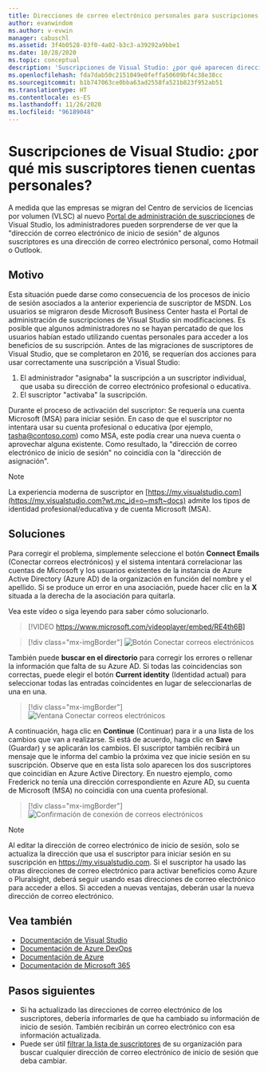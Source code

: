 ```yaml
---
title: Direcciones de correo electrónico personales para suscripciones de Visual Studio en VLSC
author: evanwindom
ms.author: v-evwin
manager: cabuschl
ms.assetid: 3f4b0528-03f0-4a02-b3c3-a39292a9bbe1
ms.date: 10/28/2020
ms.topic: conceptual
description: 'Suscripciones de Visual Studio: ¿por qué aparecen direcciones de Hotmail o Gmail para mis suscriptores?'
ms.openlocfilehash: fda7dab50c2151049e0feffa50609bf4c38e38cc
ms.sourcegitcommit: b1b747063ce0bba63ad2558fa521b823f952ab51
ms.translationtype: HT
ms.contentlocale: es-ES
ms.lasthandoff: 11/26/2020
ms.locfileid: "96189048"
---
```

# <a name="visual-studio-subscriptions--why-do-i-see-personal-accounts-for-my-subscribers"></a>Suscripciones de Visual Studio: ¿por qué mis suscriptores tienen cuentas personales?
A medida que las empresas se migran del Centro de servicios de licencias por volumen (VLSC) al nuevo [Portal de administración de suscripciones](https://manage.visualstudio.com) de Visual Studio, los administradores pueden sorprenderse de ver que la "dirección de correo electrónico de inicio de sesión" de algunos suscriptores es una dirección de correo electrónico personal, como Hotmail o Outlook.  

## <a name="cause"></a>Motivo
Esta situación puede darse como consecuencia de los procesos de inicio de sesión asociados a la anterior experiencia de suscriptor de MSDN. Los usuarios se migraron desde Microsoft Business Center hasta el Portal de administración de suscripciones de Visual Studio sin modificaciones. Es posible que algunos administradores no se hayan percatado de que los usuarios habían estado utilizando cuentas personales para acceder a los beneficios de su suscripción. Antes de las migraciones de suscriptores de Visual Studio, que se completaron en 2016, se requerían dos acciones para usar correctamente una suscripción a Visual Studio:
1. El administrador "asignaba" la suscripción a un suscriptor individual, que usaba su dirección de correo electrónico profesional o educativa.
2. El suscriptor "activaba" la suscripción.

Durante el proceso de activación del suscriptor: Se requería una cuenta Microsoft (MSA) para iniciar sesión. En caso de que el suscriptor no intentara usar su cuenta profesional o educativa (por ejemplo, tasha@contoso.com) como MSA, este podía crear una nueva cuenta o aprovechar alguna existente. Como resultado, la "dirección de correo electrónico de inicio de sesión" no coincidía con la "dirección de asignación".

> [!NOTE]
> La experiencia moderna de suscriptor en [https://my.visualstudio.com](https://my.visualstudio.com?wt.mc_id=o~msft~docs) admite los tipos de identidad profesional/educativa y de cuenta Microsoft (MSA).

## <a name="solution"></a>Soluciones
Para corregir el problema, simplemente seleccione el botón **Connect Emails** (Conectar correos electrónicos) y el sistema intentará correlacionar las cuentas de Microsoft y los usuarios existentes de la instancia de Azure Active Directory (Azure AD) de la organización en función del nombre y el apellido. Si se produce un error en una asociación, puede hacer clic en la **X** situada a la derecha de la asociación para quitarla.  

Vea este vídeo o siga leyendo para saber cómo solucionarlo. 

> [!VIDEO https://www.microsoft.com/videoplayer/embed/RE4th6B]

> [!div class="mx-imgBorder"]
> ![Botón Conectar correos electrónicos](_img/connect-emails/connect-emails-button.png "Haga clic en Connect Emails (Conectar correos electrónicos) para que sus usuarios con cuentas de Microsoft coincidan con los de Azure Active Directory.")

También puede **buscar en el directorio** para corregir los errores o rellenar la información que falta de su Azure AD. Si todas las coincidencias son correctas, puede elegir el botón **Current identity** (Identidad actual) para seleccionar todas las entradas coincidentes en lugar de seleccionarlas de una en una.  

> [!div class="mx-imgBorder"]
> ![Ventana Conectar correos electrónicos](_img/connect-emails/connect-emails-flyout.png "Seleccione los suscriptores que quiere que coincidan con sus identidades de Azure AD y haga clic en Continue (Continuar).")

A continuación, haga clic en **Continue** (Continuar) para ir a una lista de los cambios que van a realizarse. Si está de acuerdo, haga clic en **Save** (Guardar) y se aplicarán los cambios. El suscriptor también recibirá un mensaje que le informa del cambio la próxima vez que inicie sesión en su suscripción.  Observe que en esta lista solo aparecen los dos suscriptores que coincidían en Azure Active Directory.  En nuestro ejemplo, como Frederick no tenía una dirección correspondiente en Azure AD, su cuenta de Microsoft (MSA) no coincidía con una cuenta profesional. 

> [!div class="mx-imgBorder"]
> ![Confirmación de conexión de correos electrónicos](_img/connect-emails/connect-emails-confirm.png "Haga clic en Continue (Continuar) para implementar los cambios propuestos y, luego, en Save (Guardar).") 

> [!NOTE]
> Al editar la dirección de correo electrónico de inicio de sesión, solo se actualiza la dirección que usa el suscriptor para iniciar sesión en su suscripción en https://my.visualstudio.com. Si el suscriptor ha usado las otras direcciones de correo electrónico para activar beneficios como Azure o Pluralsight, deberá seguir usando esas direcciones de correo electrónico para acceder a ellos. Si acceden a nuevas ventajas, deberán usar la nueva dirección de correo electrónico. 

## <a name="see-also"></a>Vea también
- [Documentación de Visual Studio](/visualstudio/)
- [Documentación de Azure DevOps](/azure/devops/)
- [Documentación de Azure](/azure/)
- [Documentación de Microsoft 365](/microsoft-365/)

##  <a name="next-steps"></a>Pasos siguientes
- Si ha actualizado las direcciones de correo electrónico de los suscriptores, debería informarles de que ha cambiado su información de inicio de sesión.  También recibirán un correo electrónico con esa información actualizada.
- Puede ser útil [filtrar la lista de suscriptores](search-license.md) de su organización para buscar cualquier dirección de correo electrónico de inicio de sesión que deba cambiar.